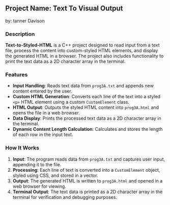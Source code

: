 ## Project Name: **Text To Visual Output**
by: tanner Davison

### Description
**Text-to-Styled-HTML** is a C++ project designed to read input from a text file, process the content into custom-styled HTML elements, and display the generated HTML in a browser. The project also includes functionality to print the text data as a 2D character array in the terminal.

### Features
- **Input Handling**: Reads text data from `prog3A.txt` and appends new content entered by the user.
- **Custom HTML Generation**: Converts each line of the text into a styled `<p>` HTML element using a custom `CustomElement` class.
- **HTML Output**: Outputs the styled HTML content into `prog3A.html` and opens the file in a web browser.
- **Data Display**: Prints the processed text data as a 2D character array in the terminal.
- **Dynamic Content Length Calculation**: Calculates and stores the length of each row in the input text.

### How It Works
1. **Input**: The program reads data from `prog3A.txt` and captures user input, appending it to the file.
2. **Processing**: Each line of text is converted into a `CustomElement` object, styled using CSS, and stored in a vector.
3. **Output**: The generated HTML is written to `prog3A.html` and opened in a web browser for viewing.
4. **Terminal Output**: The text data is printed as a 2D character array in the terminal for verification and debugging purposes.

